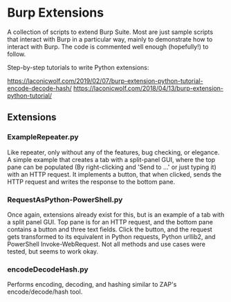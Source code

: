 # Burp Extensions
A collection of scripts to extend Burp Suite. Most are just sample scripts that interact with Burp in a particular way, mainly to demonstrate how to interact with Burp. The code is commented well enough (hopefully!) to follow.

Step-by-step tutorials to write Python extensions:

https://laconicwolf.com/2019/02/07/burp-extension-python-tutorial-encode-decode-hash/
https://laconicwolf.com/2018/04/13/burp-extension-python-tutorial/

## Extensions

### ExampleRepeater.py
Like repeater, only without any of the features, bug checking, or elegance. A simple example that creates a tab with a split-panel GUI, where the top pane can be populated (By right-clicking and 'Send to ...' or just typing it) with an HTTP request. It implements a button, that when clicked, sends the HTTP request and writes the response to the bottom pane.

### RequestAsPython-PowerShell.py
Once again, extensions already exist for this, but is an example of a tab with a split panel GUI. Top pane is for an HTTP request, and the bottom pane contains a button and three text fields. Click the button, and the request gets transformed to its equivalent in Python requests, Python urllib2, and PowerShell Invoke-WebRequest. Not all methods and use cases were tested, but seems to work okay.

### encodeDecodeHash.py
Performs encoding, decoding, and hashing similar to ZAP's encode/decode/hash tool. 
